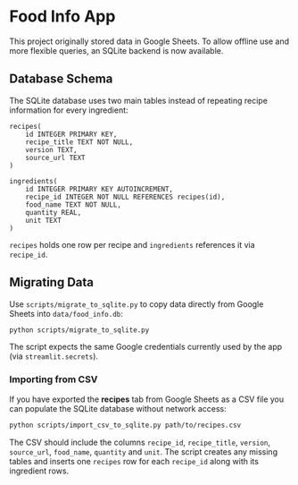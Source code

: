 # Food Info App

This project originally stored data in Google Sheets. To allow offline use and more flexible queries, an SQLite backend is now available.

## Database Schema

The SQLite database uses two main tables instead of repeating recipe information for every ingredient:

```
recipes(
    id INTEGER PRIMARY KEY,
    recipe_title TEXT NOT NULL,
    version TEXT,
    source_url TEXT
)

ingredients(
    id INTEGER PRIMARY KEY AUTOINCREMENT,
    recipe_id INTEGER NOT NULL REFERENCES recipes(id),
    food_name TEXT NOT NULL,
    quantity REAL,
    unit TEXT
)
```

`recipes` holds one row per recipe and `ingredients` references it via `recipe_id`.

## Migrating Data

Use `scripts/migrate_to_sqlite.py` to copy data directly from Google Sheets
into `data/food_info.db`:

```bash
python scripts/migrate_to_sqlite.py
```

The script expects the same Google credentials currently used by the app (via `streamlit.secrets`).

### Importing from CSV

If you have exported the **recipes** tab from Google Sheets as a CSV file you
can populate the SQLite database without network access:

```bash
python scripts/import_csv_to_sqlite.py path/to/recipes.csv
```

The CSV should include the columns `recipe_id`, `recipe_title`, `version`,
`source_url`, `food_name`, `quantity` and `unit`. The script creates any
missing tables and inserts one `recipes` row for each `recipe_id` along with
its ingredient rows.

